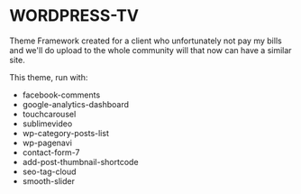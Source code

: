 WORDPRESS-TV
============

Theme Framework created for a client who unfortunately not pay my bills and we'll do upload to the whole community will that now can have a similar site.

This theme, run with:
- facebook-comments
- google-analytics-dashboard
- touchcarousel
- sublimevideo
- wp-category-posts-list
- wp-pagenavi
- contact-form-7
- add-post-thumbnail-shortcode
- seo-tag-cloud
- smooth-slider
